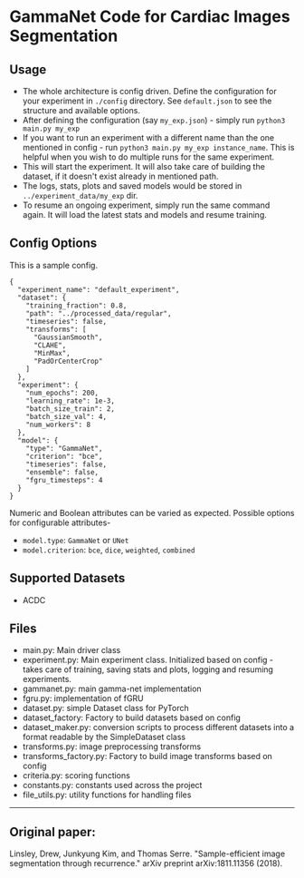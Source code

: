 # GammaNet Code for Cardiac Images Segmentation

## Usage

* The whole architecture is config driven. Define the configuration for your experiment in `./config` directory. See `default.json` to see the structure and available options.
* After defining the configuration (say `my_exp.json`) - simply run `python3 main.py my_exp`
* If you want to run an experiment with a different name than the one mentioned in config - run `python3 main.py my_exp instance_name`. This is helpful when you wish to do multiple runs for the same experiment.
* This will start the experiment. It will also take care of building the dataset, if it doesn't exist already in mentioned path.
* The logs, stats, plots and saved models would be stored in `../experiment_data/my_exp` dir.
* To resume an ongoing experiment, simply run the same command again. It will load the latest stats and models and resume training.

## Config Options

This is a sample config.

```json5
{
  "experiment_name": "default_experiment",
  "dataset": {
    "training_fraction": 0.8,
    "path": "../processed_data/regular",
    "timeseries": false,
    "transforms": [
      "GaussianSmooth",
      "CLAHE",
      "MinMax",
      "PadOrCenterCrop"
    ]
  },
  "experiment": {
    "num_epochs": 200,
    "learning_rate": 1e-3,
    "batch_size_train": 2,
    "batch_size_val": 4,
    "num_workers": 8
  },
  "model": {
    "type": "GammaNet",
    "criterion": "bce",
    "timeseries": false,
    "ensemble": false,
    "fgru_timesteps": 4
  }
}
```
Numeric and Boolean attributes can be varied as expected. Possible options for configurable attributes- 
* `model.type`: `GammaNet` or `UNet`
* `model.criterion`: `bce`, `dice`, `weighted`, `combined` 


## Supported Datasets
* ACDC

## Files
- main.py: Main driver class
- experiment.py: Main experiment class. Initialized based on config - takes care of training, saving stats and plots, logging and resuming experiments.
- gammanet.py: main gamma-net implementation
- fgru.py: implementation of fGRU
- dataset.py: simple Dataset class for PyTorch
- dataset_factory: Factory to build datasets based on config
- dataset_maker.py: conversion scripts to process different datasets into a format readable by the SimpleDataset class
- transforms.py: image preprocessing transforms
- transforms_factory.py: Factory to build image transforms based on config
- criteria.py: scoring functions
- constants.py: constants used across the project
- file_utils.py: utility functions for handling files 

---
## Original paper: 

Linsley, Drew, Junkyung Kim, and Thomas Serre. "Sample-efficient image segmentation through recurrence." arXiv preprint arXiv:1811.11356 (2018).
